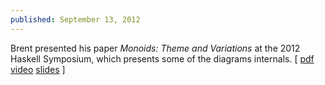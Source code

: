 ```yaml
---
published: September 13, 2012
---
```

Brent presented his paper *Monoids: Theme and Variations* at the 2012
Haskell Symposium, which presents some of the diagrams internals. [
[pdf](http://www.cis.upenn.edu/~byorgey/pub/monoid-pearl.pdf)
[video](http://www.youtube.com/watch?v=X-8NCkD2vOw)
[slides](http://www.cis.upenn.edu/~byorgey/pub/12-09-13-monoid-pearl-HS.pdf) ]
